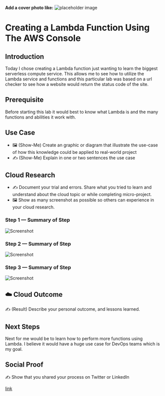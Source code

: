 **Add a cover photo like:**
![placeholder image](https://via.placeholder.com/1200x600)

# Creating a Lambda Function Using The AWS Console

## Introduction

Today I chose creating a Lambda function just wanting to learn the biggest serverless compute service. This allows me to see how to utilize the Lambda service and functions and this particular lab was based on a url checker to see how a website would return the status code of the site.

## Prerequisite

Before starting this lab it would best to know what Lambda is and the many functions and abilities it work with.

## Use Case

- 🖼️ (Show-Me) Create an graphic or diagram that illustrate the use-case of how this knowledge could be applied to real-world project
- ✍️ (Show-Me) Explain in one or two sentences the use case

## Cloud Research

- ✍️ Document your trial and errors. Share what you tried to learn and understand about the cloud topic or while completing micro-project.
- 🖼️ Show as many screenshot as possible so others can experience in your cloud research.


### Step 1 — Summary of Step

![Screenshot](https://via.placeholder.com/500x300)

### Step 2 — Summary of Step

![Screenshot](https://via.placeholder.com/500x300)

### Step 3 — Summary of Step

![Screenshot](https://via.placeholder.com/500x300)

## ☁️ Cloud Outcome

✍️ (Result) Describe your personal outcome, and lessons learned.

## Next Steps

Next for me would be to learn how to perform more functions using Lambda. I believe it would have a huge use case for DevOps teams which is my goal.

## Social Proof

✍️ Show that you shared your process on Twitter or LinkedIn

[link](link)

